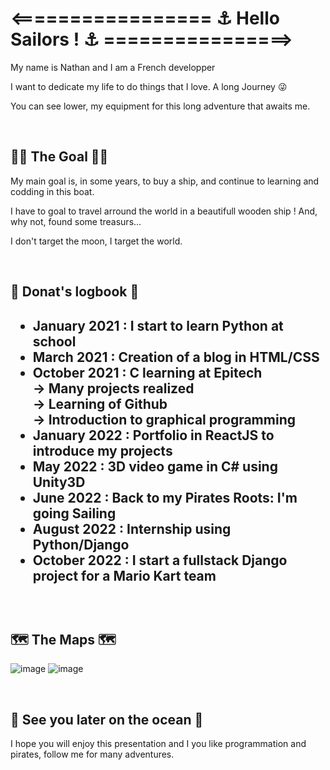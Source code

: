 <h1> <================= ⚓ Hello Sailors ! ⚓ ================> </h1>
  
  <p> My name is Nathan and I am a French developper </p>
  <p> I want to dedicate my life to do things that I love. A long Journey 😜 </p>
  <p> You can see lower, my equipment for this long adventure that awaits me. </p>
  
  <br>
  
  <h2> 🏴‍☠️ The Goal 🏴‍☠️ </h2>
  <p> My main goal is, in some years, to buy a ship, and continue to learning and codding in this boat. </p>
  <p> I have to goal to travel arround the world in a beautifull wooden ship ! And, why not, found some treasurs... </p>
  <p> I don't target the moon, I target the world. </p>
  
  <br>
  
  <h2> 📖 Donat's logbook 📖 <h2>
    <ul>
      <li><strong>January 2021 : </strong>I start to learn Python at school</li>
      <li><strong>March 2021 : </strong>Creation of a blog in HTML/CSS</li>
      <li><strong>October 2021 : </strong>C learning at Epitech<br>
        -> Many projects realized<br>
        -> Learning of Github<br>
        -> Introduction to graphical programming</li>
      <li><strong>January 2022 : </strong>Portfolio in ReactJS to introduce my projects</li>
      <li><strong>May 2022 : </strong>3D video game in C# using Unity3D</li>
      <li><strong>June 2022 : </strong>Back to my Pirates Roots: I'm going Sailing</li>
      <li><strong>August 2022 : </strong>Internship using Python/Django</li>
      <li><strong>October 2022 : </strong>I start a fullstack Django project for a Mario Kart team</li>
    </ul>
  
  <br>

  <h2> 🗺️ The Maps 🗺️ </h2>

  ![image](https://user-images.githubusercontent.com/91681379/198899341-e56437eb-ebba-4727-ae2e-e4b503dffeda.png) ![image](https://user-images.githubusercontent.com/91681379/198899289-5a8fd92a-e571-43aa-8d22-b0455bb1bdf5.png)

  <br>

  <h2> 🌊 See you later on the ocean 🌊 </h2>
  <p>I hope you will enjoy this presentation and I you like programmation and pirates, follow me for many adventures. </p>

<!--
**DonatNathan/DonatNathan** is a ✨ _special_ ✨ repository because its `README.md` (this file) appears on your GitHub profile.

Here are some ideas to get you started:

- 🔭 I’m currently working on ...
- 🌱 I’m currently learning ...
- 👯 I’m looking to collaborate on ...
- 🤔 I’m looking for help with ...
- 💬 Ask me about ...
- 📫 How to reach me: ...
- 😄 Pronouns: ...
- ⚡ Fun fact: ...
-->
